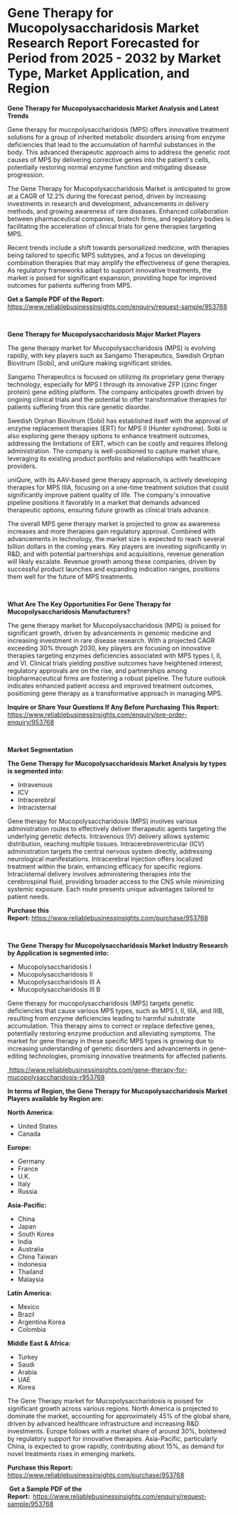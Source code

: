 <p><h1>Gene Therapy for Mucopolysaccharidosis Market Research Report Forecasted for Period from 2025 -  2032 by Market Type, Market Application, and Region</h1></p><p><strong>Gene Therapy for Mucopolysaccharidosis Market Analysis and Latest Trends</strong></p>
<p><p>Gene therapy for mucopolysaccharidosis (MPS) offers innovative treatment solutions for a group of inherited metabolic disorders arising from enzyme deficiencies that lead to the accumulation of harmful substances in the body. This advanced therapeutic approach aims to address the genetic root causes of MPS by delivering corrective genes into the patient's cells, potentially restoring normal enzyme function and mitigating disease progression.</p><p>The Gene Therapy for Mucopolysaccharidosis Market is anticipated to grow at a CAGR of 12.2% during the forecast period, driven by increasing investments in research and development, advancements in delivery methods, and growing awareness of rare diseases. Enhanced collaboration between pharmaceutical companies, biotech firms, and regulatory bodies is facilitating the acceleration of clinical trials for gene therapies targeting MPS. </p><p>Recent trends include a shift towards personalized medicine, with therapies being tailored to specific MPS subtypes, and a focus on developing combination therapies that may amplify the effectiveness of gene therapies. As regulatory frameworks adapt to support innovative treatments, the market is poised for significant expansion, providing hope for improved outcomes for patients suffering from MPS.</p></p>
<p><strong>Get a Sample PDF of the Report:&nbsp;</strong> <a href="https://www.reliablebusinessinsights.com/enquiry/request-sample/953768?utm_campaign=1119&utm_medium=2&utm_source=Github&utm_content=ia&utm_term=18042025&utm_id=gene-therapy-for-mucopolysaccharidosis">https://www.reliablebusinessinsights.com/enquiry/request-sample/953768</a></p>
<p>&nbsp;</p>
<p><strong>Gene Therapy for Mucopolysaccharidosis Major Market Players</strong></p>
<p><p>The gene therapy market for Mucopolysaccharidosis (MPS) is evolving rapidly, with key players such as Sangamo Therapeutics, Swedish Orphan Biovitrum (Sobi), and uniQure making significant strides. </p><p>Sangamo Therapeutics is focused on utilizing its proprietary gene therapy technology, especially for MPS I through its innovative ZFP ((zinc finger protein) gene editing platform. The company anticipates growth driven by ongoing clinical trials and the potential to offer transformative therapies for patients suffering from this rare genetic disorder.</p><p>Swedish Orphan Biovitrum (Sobi) has established itself with the approval of enzyme replacement therapies (ERT) for MPS II (Hunter syndrome). Sobi is also exploring gene therapy options to enhance treatment outcomes, addressing the limitations of ERT, which can be costly and requires lifelong administration. The company is well-positioned to capture market share, leveraging its existing product portfolio and relationships with healthcare providers.</p><p>uniQure, with its AAV-based gene therapy approach, is actively developing therapies for MPS IIIA, focusing on a one-time treatment solution that could significantly improve patient quality of life. The company's innovative pipeline positions it favorably in a market that demands advanced therapeutic options, ensuring future growth as clinical trials advance.</p><p>The overall MPS gene therapy market is projected to grow as awareness increases and more therapies gain regulatory approval. Combined with advancements in technology, the market size is expected to reach several billion dollars in the coming years. Key players are investing significantly in R&D, and with potential partnerships and acquisitions, revenue generation will likely escalate. Revenue growth among these companies, driven by successful product launches and expanding indication ranges, positions them well for the future of MPS treatments.</p></p>
<p>&nbsp;</p>
<p><strong>What Are The Key Opportunities For Gene Therapy for Mucopolysaccharidosis Manufacturers?</strong></p>
<p><p>The gene therapy market for Mucopolysaccharidosis (MPS) is poised for significant growth, driven by advancements in genomic medicine and increasing investment in rare disease research. With a projected CAGR exceeding 30% through 2030, key players are focusing on innovative therapies targeting enzymes deficiencies associated with MPS types I, II, and VI. Clinical trials yielding positive outcomes have heightened interest, regulatory approvals are on the rise, and partnerships among biopharmaceutical firms are fostering a robust pipeline. The future outlook indicates enhanced patient access and improved treatment outcomes, positioning gene therapy as a transformative approach in managing MPS.</p></p>
<p><strong>Inquire or Share Your Questions If Any Before Purchasing This Report:</strong> <a href="https://www.reliablebusinessinsights.com/enquiry/pre-order-enquiry/953768?utm_campaign=1119&utm_medium=2&utm_source=Github&utm_content=ia&utm_term=18042025&utm_id=gene-therapy-for-mucopolysaccharidosis">https://www.reliablebusinessinsights.com/enquiry/pre-order-enquiry/953768</a></p>
<p>&nbsp;</p>
<p><strong>Market Segmentation</strong></p>
<p><strong>The Gene Therapy for Mucopolysaccharidosis Market Analysis by types is segmented into:</strong></p>
<p><ul><li>Intravenous</li><li>ICV</li><li>Intracerebral</li><li>Intracisternal</li></ul></p>
<p><p>Gene therapy for Mucopolysaccharidosis (MPS) involves various administration routes to effectively deliver therapeutic agents targeting the underlying genetic defects. Intravenous (IV) delivery allows systemic distribution, reaching multiple tissues. Intracerebroventricular (ICV) administration targets the central nervous system directly, addressing neurological manifestations. Intracerebral injection offers localized treatment within the brain, enhancing efficacy for specific regions. Intracisternal delivery involves administering therapies into the cerebrospinal fluid, providing broader access to the CNS while minimizing systemic exposure. Each route presents unique advantages tailored to patient needs.</p></p>
<p><strong>Purchase this Report:&nbsp;</strong><a href="https://www.reliablebusinessinsights.com/purchase/953768?utm_campaign=1119&utm_medium=2&utm_source=Github&utm_content=ia&utm_term=18042025&utm_id=gene-therapy-for-mucopolysaccharidosis">https://www.reliablebusinessinsights.com/purchase/953768</a></p>
<p>&nbsp;</p>
<p><strong>The Gene Therapy for Mucopolysaccharidosis Market Industry Research by Application is segmented into:</strong></p>
<p><ul><li>Mucopolysaccharidosis I</li><li>Mucopolysaccharidosis II</li><li>Mucopolysaccharidosis III A</li><li>Mucopolysaccharidosis III B</li></ul></p>
<p><p>Gene therapy for mucopolysaccharidosis (MPS) targets genetic deficiencies that cause various MPS types, such as MPS I, II, IIIA, and IIIB, resulting from enzyme deficiencies leading to harmful substrate accumulation. This therapy aims to correct or replace defective genes, potentially restoring enzyme production and alleviating symptoms. The market for gene therapy in these specific MPS types is growing due to increasing understanding of genetic disorders and advancements in gene-editing technologies, promising innovative treatments for affected patients.</p></p>
<p><a href="https://www.reliablebusinessinsights.com/gene-therapy-for-mucopolysaccharidosis-r953768?utm_campaign=1119&utm_medium=2&utm_source=Github&utm_content=ia&utm_term=18042025&utm_id=gene-therapy-for-mucopolysaccharidosis">&nbsp;https://www.reliablebusinessinsights.com/gene-therapy-for-mucopolysaccharidosis-r953768</a></p>
<p><strong>In terms of Region, the Gene Therapy for Mucopolysaccharidosis Market Players available by Region are:</strong></p>
<p>
    <p> <strong> North America: </strong>
        <ul>
            <li>United States</li>
            <li>Canada</li>
        </ul>
        </p> 
    <p> <strong> Europe: </strong>
        <ul>
            <li>Germany</li>
            <li>France</li>
            <li>U.K.</li>
            <li>Italy</li>
            <li>Russia</li>
        </ul>
        </p> 
    <p> <strong> Asia-Pacific: </strong>
        <ul>
            <li>China</li>
            <li>Japan</li>
            <li>South Korea</li>
            <li>India</li>
            <li>Australia</li>
            <li>China Taiwan</li>
            <li>Indonesia</li>
            <li>Thailand</li>
            <li>Malaysia</li>
        </ul>
        </p> 
    <p> <strong> Latin America: </strong>
        <ul>
            <li>Mexico</li>
            <li>Brazil</li>
            <li>Argentina Korea</li>
            <li>Colombia</li>
        </ul>
        </p> 
    <p> <strong> Middle East & Africa: </strong>
        <ul>
            <li>Turkey</li>
            <li>Saudi</li>
            <li>Arabia</li>
            <li>UAE</li>
            <li>Korea</li>
        </ul>
    </p>
    </p>
<p><p>The Gene Therapy market for Mucopolysaccharidosis is poised for significant growth across various regions. North America is projected to dominate the market, accounting for approximately 45% of the global share, driven by advanced healthcare infrastructure and increasing R&D investments. Europe follows with a market share of around 30%, bolstered by regulatory support for innovative therapies. Asia-Pacific, particularly China, is expected to grow rapidly, contributing about 15%, as demand for novel treatments rises in emerging markets.</p></p>
<p><strong>Purchase this Report: </strong><a href="https://www.reliablebusinessinsights.com/purchase/953768?utm_campaign=1119&utm_medium=2&utm_source=Github&utm_content=ia&utm_term=18042025&utm_id=gene-therapy-for-mucopolysaccharidosis">https://www.reliablebusinessinsights.com/purchase/953768</a></p>
<p>&nbsp;<strong>Get a Sample PDF of the Report:&nbsp;&nbsp;</strong><a href="https://www.reliablebusinessinsights.com/enquiry/request-sample/953768?utm_campaign=1119&utm_medium=2&utm_source=Github&utm_content=ia&utm_term=18042025&utm_id=gene-therapy-for-mucopolysaccharidosis">https://www.reliablebusinessinsights.com/enquiry/request-sample/953768</a></p>
<p><strong></strong></p>
<p><p></p><p></p><p></p></p>